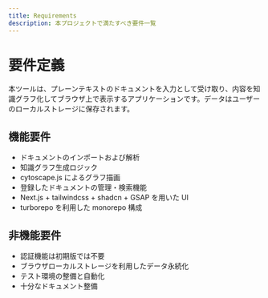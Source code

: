 ```yaml
---
title: Requirements
description: 本プロジェクトで満たすべき要件一覧
---
```


# 要件定義

本ツールは、プレーンテキストのドキュメントを入力として受け取り、内容を知識グラフ化してブラウザ上で表示するアプリケーションです。データはユーザーのローカルストレージに保存されます。

## 機能要件

- ドキュメントのインポートおよび解析
- 知識グラフ生成ロジック
- cytoscape.js によるグラフ描画
- 登録したドキュメントの管理・検索機能
- Next.js + tailwindcss + shadcn + GSAP を用いた UI
- turborepo を利用した monorepo 構成

## 非機能要件

- 認証機能は初期版では不要
- ブラウザローカルストレージを利用したデータ永続化
- テスト環境の整備と自動化
- 十分なドキュメント整備

